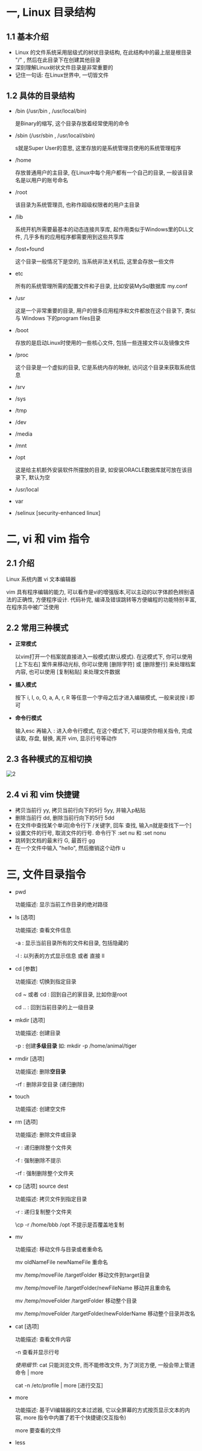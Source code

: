 # 一, Linux 目录结构

## 1.1 基本介绍

+ Linux 的文件系统采用层级式的树状目录结构, 在此结构中的最上层是根目录 "/" , 然后在此目录下在创建其他目录
+ 深刻理解Linux树状文件目录是非常重要的
+ 记住一句话: 在Linux世界中, 一切皆文件



## 1.2 具体的目录结构

+ /bin (/usr/bin , /usr/local/bin)

  是Binary的缩写, 这个目录存放着经常使用的命令

+ /sbin (/usr/sbin , /usr/local/sbin)

  s就是Super User的意思, 这里存放的是系统管理员使用的系统管理程序

+ /home

  存放普通用户的主目录, 在Linux中每个用户都有一个自己的目录, 一般该目录名是以用户的账号命名

+ /root

  该目录为系统管理员, 也称作超级权限者的用户主目录

+ /lib

  系统开机所需要最基本的动态连接共享库, 起作用类似于Windows里的DLL文件, 几乎多有的应用程序都需要用到这些共享库

+ /lost+found

  这个目录一般情况下是空的, 当系统非法关机后, 这里会存放一些文件

+ etc

  所有的系统管理所需的配置文件和子目录, 比如安装MySql数据库 my.conf

+ /usr

  这是一个非常重要的目录, 用户的很多应用程序和文件都放在这个目录下, 类似与 Windows 下的program files目录

+ /boot

  存放的是启动Linux时使用的一些核心文件, 包括一些连接文件以及镜像文件

+ /proc

  这个目录是一个虚拟的目录, 它是系统内存的映射, 访问这个目录来获取系统信息

+ /srv

+ /sys

+ /tmp

+ /dev

+ /media

+ /mnt

+ /opt

  这是给主机额外安装软件所摆放的目录, 如安装ORACLE数据库就可放在该目录下, 默认为空

+ /usr/local

+ var

+ /selinux [security-enhanced linux]



# 二, vi 和 vim 指令

## 2.1 介绍

Linux 系统内置 vi 文本编辑器

vim 具有程序编辑的能力, 可以看作是vi的增强版本,可以主动的以字体颜色辨别语法的正确性, 方便程序设计. 代码补完, 编译及错误跳转等方便编程的功能特别丰富, 在程序员中被广泛使用



## 2.2 常用三种模式

+ **正常模式**

  以vim打开一个档案就直接进入一般模式(默认模式). 在这模式下, 你可以使用 [上下左右] 案件来移动光标, 你可以使用 [删除字符] 或 [删除整行] 来处理档案内容, 也可以使用 [复制粘贴] 来处理文件数据

+ **插入模式**

  按下 i, I, o, O, a, A, r, R 等任意一个字母之后才进入编辑模式, 一般来说按 i 即可

+ **命令行模式**

  输入esc 再输入 : 进入命令行模式, 在这个模式下, 可以提供你相关指令, 完成读取, 存盘, 替换, 离开 vim, 显示行号等动作



## 2.3 各种模式的互相切换

![2](https://raw.githubusercontent.com/blank-wz/typoraimage/main/images/2022/03/23/ae9a91db21271b6124b178c33f4db5ac-2-6d2657.png)



## 2.4 vi 和 vim 快捷键

+ 拷贝当前行 yy, 拷贝当前行向下的5行 5yy, 并输入p粘贴
+ 删除当前行 dd, 删除当前行向下的5行 5dd
+ 在文件中查找某个单词[命令行下 /关键字, 回车 查找, 输入n就是查找下一个]
+ 设置文件的行号, 取消文件的行号. 命令行下 :set nu 和 :set nonu
+ 跳转到文档的最末行 G, 最首行 gg
+ 在一个文件中输入 "hello", 然后撤销这个动作 u



# 三, 文件目录指令



+ pwd 

  功能描述: 显示当前工作目录的绝对路径

+ ls [选项]

  功能描述: 查看文件信息

  -a : 显示当前目录所有的文件和目录, 包括隐藏的

  -l : 以列表的方式显示信息 或者 直接 ll

+ cd [参数]

  功能描述: 切换到指定目录

  cd ~ 或者 cd : 回到自己的家目录, 比如你是root

  cd .. : 回到当前目录的上一级目录

+ mkdir [选项]

  功能描述: 创建目录

  -p : 创建**多级目录** 如: mkdir -p /home/animal/tiger

+ rmdir [选项]

  功能描述: 删除**空目录**

  -rf : 删除非空目录 (递归删除)

+ touch

  功能描述: 创建空文件

+ rm [选项]

  功能描述: 删除文件或目录

  -r : 递归删除整个文件夹

  -f : 强制删除不提示

  -rf : 强制删除整个文件夹

+ cp [选项] source dest

  功能描述: 拷贝文件到指定目录

  -r : 递归复制整个文件夹

  \cp -r /home/bbb /opt  不提示是否覆盖地复制

+ mv

  功能描述: 移动文件与目录或者重命名

  mv oldNameFile newNameFile  重命名

  mv /temp/moveFile /targetFolder  移动文件到target目录

  mv /temp/moveFile /targetFolder/newFileName  移动并且重命名

  mv /temp/moveFolder /targetFolder 移动整个目录

  mv /temp/moveFolder /targetFolder/newFolderName 移动整个目录并改名

+ cat [选项]

  功能描述: 查看文件内容

  -n 查看并显示行号

  *使用细节*: cat 只能浏览文件, 而不能修改文件, 为了浏览方便, 一般会带上管道命令 | more

  cat -n /etc/profile | more [进行交互]

+ more

  功能描述: 基于VI编辑器的文本过滤器, 它以全屏幕的方式按页显示文本的内容, more 指令中内置了若干个快捷键(交互指令)  

  more 要查看的文件

+ less

  

